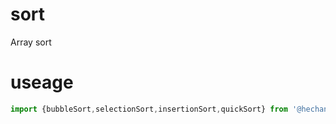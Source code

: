 # sort
Array sort

# useage
```javascript
import {bubbleSort,selectionSort,insertionSort,quickSort} from '@hechanglin/sort'

